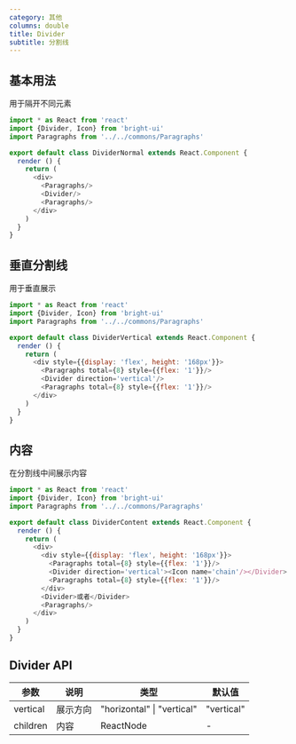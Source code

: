 ```yaml
---
category: 其他
columns: double
title: Divider
subtitle: 分割线
---
```


## 基本用法

用于隔开不同元素

```js
import * as React from 'react'
import {Divider, Icon} from 'bright-ui'
import Paragraphs from '../../commons/Paragraphs'

export default class DividerNormal extends React.Component {
  render () {
    return (
      <div>
        <Paragraphs/>
        <Divider/>
        <Paragraphs/>
      </div>
    )
  }
}
```

## 垂直分割线

用于垂直展示

```js
import * as React from 'react'
import {Divider, Icon} from 'bright-ui'
import Paragraphs from '../../commons/Paragraphs'

export default class DividerVertical extends React.Component {
  render () {
    return (
      <div style={{display: 'flex', height: '168px'}}>
        <Paragraphs total={8} style={{flex: '1'}}/>
        <Divider direction='vertical'/>
        <Paragraphs total={8} style={{flex: '1'}}/>
      </div>
    )
  }
}
```

## 内容

在分割线中间展示内容

```js
import * as React from 'react'
import {Divider, Icon} from 'bright-ui'
import Paragraphs from '../../commons/Paragraphs'

export default class DividerContent extends React.Component {
  render () {
    return (
      <div>
        <div style={{display: 'flex', height: '168px'}}>
          <Paragraphs total={8} style={{flex: '1'}}/>
          <Divider direction='vertical'><Icon name='chain'/></Divider>
          <Paragraphs total={8} style={{flex: '1'}}/>
        </div>
        <Divider>或者</Divider>
        <Paragraphs/>
      </div>
    )
  }
}
```

## Divider API

| 参数 | 说明 | 类型 | 默认值 |
|---|---|---|---|
| vertical | 展示方向 | "horizontal" \| "vertical" | "vertical" |
| children | 内容 | ReactNode | - |

